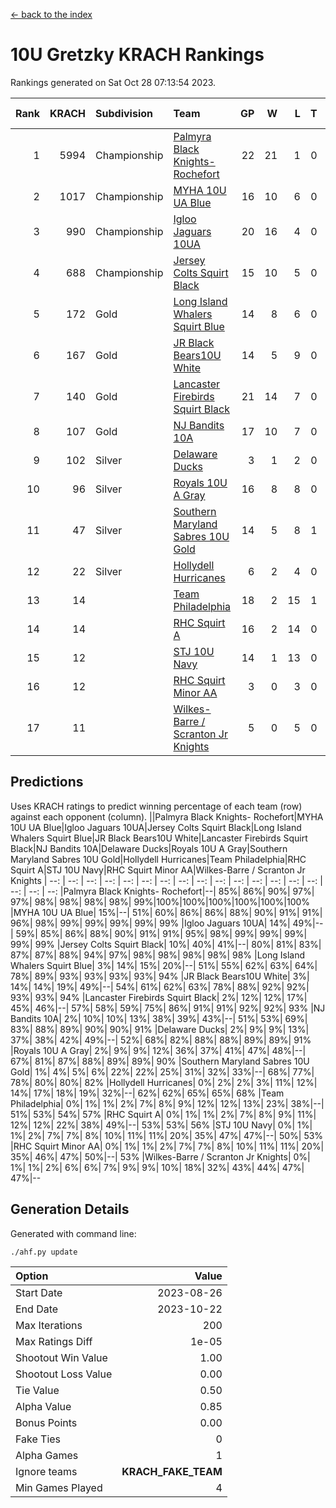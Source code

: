 [<- back to the index](readme.md)
# 10U Gretzky KRACH Rankings
Rankings generated on Sat Oct 28 07:13:54 2023.

Rank|KRACH|Subdivision|Team|GP|W|L|T|OTW|OTL|SoS|Exp Wins|Win Diff
---:|---:|:---|:---|---:|---:|---:|---:|---:|---:|---:|---:|---:
1|5994|Championship|[Palmyra Black Knights- Rochefort](https://gamesheetstats.com/seasons/3659/teams/140260/schedule)|22|21|1|0|0|1|339|21.8|-0.0
2|1017|Championship|[MYHA 10U UA Blue](https://gamesheetstats.com/seasons/3659/teams/140258/schedule)|16|10|6|0|0|0|1695|10.8|-0.0
3|990|Championship|[Igloo Jaguars 10UA](https://gamesheetstats.com/seasons/3659/teams/140253/schedule)|20|16|4|0|0|1|547|16.8|-0.0
4|688|Championship|[Jersey Colts Squirt Black](https://gamesheetstats.com/seasons/3659/teams/140254/schedule)|15|10|5|0|1|0|1051|10.8|-0.0
5|172|Gold|[Long Island Whalers Squirt Blue](https://gamesheetstats.com/seasons/3659/teams/140257/schedule)|14|8|6|0|0|0|939|8.9|0.0
6|167|Gold|[JR Black Bears10U White](https://gamesheetstats.com/seasons/3659/teams/140255/schedule)|14|5|9|0|1|1|1548|5.9|0.0
7|140|Gold|[Lancaster Firebirds Squirt Black](https://gamesheetstats.com/seasons/3659/teams/140256/schedule)|21|14|7|0|1|1|412|14.9|0.0
8|107|Gold|[NJ Bandits 10A](https://gamesheetstats.com/seasons/3659/teams/140259/schedule)|17|10|7|0|0|1|206|10.9|0.0
9|102|Silver|[Delaware Ducks](https://gamesheetstats.com/seasons/3659/teams/140376/schedule)|3|1|2|0|0|0|3002|1.9|0.0
10|96|Silver|[Royals 10U A Gray](https://gamesheetstats.com/seasons/3659/teams/140262/schedule)|16|8|8|0|0|1|563|8.9|0.0
11|47|Silver|[Southern Maryland Sabres 10U Gold](https://gamesheetstats.com/seasons/3659/teams/140263/schedule)|14|5|8|1|2|0|182|6.4|0.0
12|22|Silver|[Hollydell Hurricanes](https://gamesheetstats.com/seasons/3659/teams/140220/schedule)|6|2|4|0|0|0|303|2.9|0.0
13|14||[Team Philadelphia](https://gamesheetstats.com/seasons/3659/teams/140265/schedule)|18|2|15|1|0|0|617|3.4|0.0
14|14||[RHC Squirt A](https://gamesheetstats.com/seasons/3659/teams/140261/schedule)|16|2|14|0|1|0|243|2.9|0.0
15|12||[STJ 10U Navy](https://gamesheetstats.com/seasons/3659/teams/140264/schedule)|14|1|13|0|0|0|1381|1.9|0.0
16|12||[RHC Squirt Minor AA](https://gamesheetstats.com/seasons/3659/teams/140224/schedule)|3|0|3|0|0|0|303|0.9|0.0
17|11||[Wilkes-Barre / Scranton Jr Knights](https://gamesheetstats.com/seasons/3659/teams/140228/schedule)|5|0|5|0|0|0|2062|0.9|0.0

## Predictions
Uses KRACH ratings to predict winning percentage of each team (row) against each opponent (column).
||Palmyra Black Knights- Rochefort|MYHA 10U UA Blue|Igloo Jaguars 10UA|Jersey Colts Squirt Black|Long Island Whalers Squirt Blue|JR Black Bears10U White|Lancaster Firebirds Squirt Black|NJ Bandits 10A|Delaware Ducks|Royals 10U A Gray|Southern Maryland Sabres 10U Gold|Hollydell Hurricanes|Team Philadelphia|RHC Squirt A|STJ 10U Navy|RHC Squirt Minor AA|Wilkes-Barre / Scranton Jr Knights
| --: | --: | --: | --: | --: | --: | --: | --: | --: | --: | --: | --: | --: | --: | --: | --: | --: | --: 
|Palmyra Black Knights- Rochefort|--| 85%| 86%| 90%| 97%| 97%| 98%| 98%| 98%| 98%| 99%|100%|100%|100%|100%|100%|100%
|MYHA 10U UA Blue| 15%|--| 51%| 60%| 86%| 86%| 88%| 90%| 91%| 91%| 96%| 98%| 99%| 99%| 99%| 99%| 99%
|Igloo Jaguars 10UA| 14%| 49%|--| 59%| 85%| 86%| 88%| 90%| 91%| 91%| 95%| 98%| 99%| 99%| 99%| 99%| 99%
|Jersey Colts Squirt Black| 10%| 40%| 41%|--| 80%| 81%| 83%| 87%| 87%| 88%| 94%| 97%| 98%| 98%| 98%| 98%| 98%
|Long Island Whalers Squirt Blue|  3%| 14%| 15%| 20%|--| 51%| 55%| 62%| 63%| 64%| 78%| 89%| 93%| 93%| 93%| 93%| 94%
|JR Black Bears10U White|  3%| 14%| 14%| 19%| 49%|--| 54%| 61%| 62%| 63%| 78%| 88%| 92%| 92%| 93%| 93%| 94%
|Lancaster Firebirds Squirt Black|  2%| 12%| 12%| 17%| 45%| 46%|--| 57%| 58%| 59%| 75%| 86%| 91%| 91%| 92%| 92%| 93%
|NJ Bandits 10A|  2%| 10%| 10%| 13%| 38%| 39%| 43%|--| 51%| 53%| 69%| 83%| 88%| 89%| 90%| 90%| 91%
|Delaware Ducks|  2%|  9%|  9%| 13%| 37%| 38%| 42%| 49%|--| 52%| 68%| 82%| 88%| 88%| 89%| 89%| 91%
|Royals 10U A Gray|  2%|  9%|  9%| 12%| 36%| 37%| 41%| 47%| 48%|--| 67%| 81%| 87%| 88%| 89%| 89%| 90%
|Southern Maryland Sabres 10U Gold|  1%|  4%|  5%|  6%| 22%| 22%| 25%| 31%| 32%| 33%|--| 68%| 77%| 78%| 80%| 80%| 82%
|Hollydell Hurricanes|  0%|  2%|  2%|  3%| 11%| 12%| 14%| 17%| 18%| 19%| 32%|--| 62%| 62%| 65%| 65%| 68%
|Team Philadelphia|  0%|  1%|  1%|  2%|  7%|  8%|  9%| 12%| 12%| 13%| 23%| 38%|--| 51%| 53%| 54%| 57%
|RHC Squirt A|  0%|  1%|  1%|  2%|  7%|  8%|  9%| 11%| 12%| 12%| 22%| 38%| 49%|--| 53%| 53%| 56%
|STJ 10U Navy|  0%|  1%|  1%|  2%|  7%|  7%|  8%| 10%| 11%| 11%| 20%| 35%| 47%| 47%|--| 50%| 53%
|RHC Squirt Minor AA|  0%|  1%|  1%|  2%|  7%|  7%|  8%| 10%| 11%| 11%| 20%| 35%| 46%| 47%| 50%|--| 53%
|Wilkes-Barre / Scranton Jr Knights|  0%|  1%|  1%|  2%|  6%|  6%|  7%|  9%|  9%| 10%| 18%| 32%| 43%| 44%| 47%| 47%|--

## Generation Details

Generated with command line:
```
./ahf.py update
```

| Option | Value |
| :----- | ----: |
| Start Date | 2023-08-26 |
| End Date | 2023-10-22 |
| Max Iterations | 200 |
| Max Ratings Diff | 1e-05 |
| Shootout Win Value | 1.00 |
| Shootout Loss Value | 0.00 |
| Tie Value | 0.50 |
| Alpha Value | 0.85 |
| Bonus Points | 0.00 |
| Fake Ties | 0 |
| Alpha Games | 1 |
| Ignore teams | __KRACH_FAKE_TEAM__ |
| Min Games Played | 4 |

